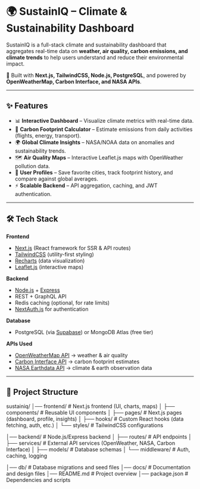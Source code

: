 # 🌍 SustainIQ – Climate & Sustainability Dashboard

SustainIQ is a full-stack climate and sustainability dashboard that aggregates real-time data on **weather, air quality, carbon emissions, and climate trends** to help users understand and reduce their environmental impact.  

🚀 Built with **Next.js, TailwindCSS, Node.js, PostgreSQL**, and powered by **OpenWeatherMap, Carbon Interface, and NASA APIs**.  

---

## ✨ Features
- 📊 **Interactive Dashboard** – Visualize climate metrics with real-time data.  
- 🌱 **Carbon Footprint Calculator** – Estimate emissions from daily activities (flights, energy, transport).  
- 🌍 **Global Climate Insights** – NASA/NOAA data on anomalies and sustainability trends.  
- 🗺️ **Air Quality Maps** – Interactive Leaflet.js maps with OpenWeather pollution data.  
- 👤 **User Profiles** – Save favorite cities, track footprint history, and compare against global averages.  
- ⚡ **Scalable Backend** – API aggregation, caching, and JWT authentication.  

---

## 🛠️ Tech Stack
**Frontend**
- [Next.js](https://nextjs.org/) (React framework for SSR & API routes)  
- [TailwindCSS](https://tailwindcss.com/) (utility-first styling)  
- [Recharts](https://recharts.org/en-US/) (data visualization)  
- [Leaflet.js](https://leafletjs.com/) (interactive maps)  

**Backend**
- [Node.js](https://nodejs.org/) + [Express](https://expressjs.com/)  
- REST + GraphQL API  
- Redis caching (optional, for rate limits)  
- [NextAuth.js](https://next-auth.js.org/) for authentication  

**Database**
- PostgreSQL (via [Supabase](https://supabase.com/)) or MongoDB Atlas (free tier)  

**APIs Used**
- [OpenWeatherMap API](https://openweathermap.org/api) → weather & air quality  
- [Carbon Interface API](https://www.carboninterface.com/) → carbon footprint estimates  
- [NASA Earthdata API](https://earthdata.nasa.gov/) → climate & earth observation data  

---

## 📂 Project Structure
sustainiq/
│── frontend/ # Next.js frontend (UI, charts, maps)
│ ├── components/ # Reusable UI components
│ ├── pages/ # Next.js pages (dashboard, profile, insights)
│ ├── hooks/ # Custom React hooks (data fetching, auth, etc.)
│ └── styles/ # TailwindCSS configurations

│── backend/ # Node.js/Express backend
│ ├── routes/ # API endpoints
│ ├── services/ # External API services (OpenWeather, NASA, Carbon Interface)
│ ├── models/ # Database schemas
│ └── middleware/ # Auth, caching, logging

│── db/ # Database migrations and seed files
│── docs/ # Documentation and design files
│── README.md # Project overview
│── package.json # Dependencies and scripts
